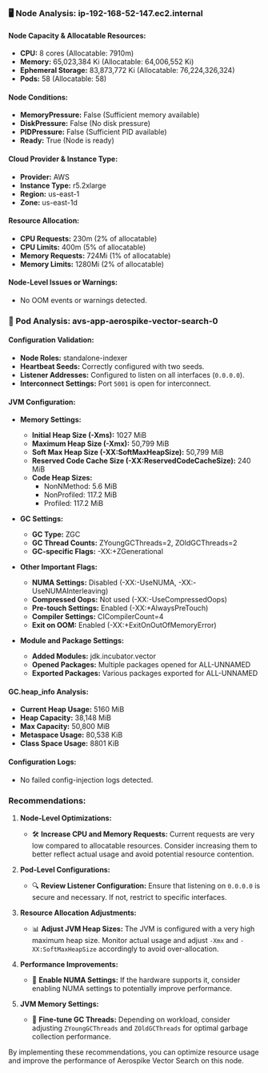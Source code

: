 ### 🖥️ Node Analysis: ip-192-168-52-147.ec2.internal

#### Node Capacity & Allocatable Resources:
- **CPU:** 8 cores (Allocatable: 7910m)
- **Memory:** 65,023,384 Ki (Allocatable: 64,006,552 Ki)
- **Ephemeral Storage:** 83,873,772 Ki (Allocatable: 76,224,326,324)
- **Pods:** 58 (Allocatable: 58)

#### Node Conditions:
- **MemoryPressure:** False (Sufficient memory available)
- **DiskPressure:** False (No disk pressure)
- **PIDPressure:** False (Sufficient PID available)
- **Ready:** True (Node is ready)

#### Cloud Provider & Instance Type:
- **Provider:** AWS
- **Instance Type:** r5.2xlarge
- **Region:** us-east-1
- **Zone:** us-east-1d

#### Resource Allocation:
- **CPU Requests:** 230m (2% of allocatable)
- **CPU Limits:** 400m (5% of allocatable)
- **Memory Requests:** 724Mi (1% of allocatable)
- **Memory Limits:** 1280Mi (2% of allocatable)

#### Node-Level Issues or Warnings:
- No OOM events or warnings detected.

### 🧵 Pod Analysis: avs-app-aerospike-vector-search-0

#### Configuration Validation:
- **Node Roles:** standalone-indexer
- **Heartbeat Seeds:** Correctly configured with two seeds.
- **Listener Addresses:** Configured to listen on all interfaces (`0.0.0.0`).
- **Interconnect Settings:** Port `5001` is open for interconnect.

#### JVM Configuration:
- **Memory Settings:**
  - **Initial Heap Size (-Xms):** 1027 MiB
  - **Maximum Heap Size (-Xmx):** 50,799 MiB
  - **Soft Max Heap Size (-XX:SoftMaxHeapSize):** 50,799 MiB
  - **Reserved Code Cache Size (-XX:ReservedCodeCacheSize):** 240 MiB
  - **Code Heap Sizes:**
    - NonNMethod: 5.6 MiB
    - NonProfiled: 117.2 MiB
    - Profiled: 117.2 MiB

- **GC Settings:**
  - **GC Type:** ZGC
  - **GC Thread Counts:** ZYoungGCThreads=2, ZOldGCThreads=2
  - **GC-specific Flags:** -XX:+ZGenerational

- **Other Important Flags:**
  - **NUMA Settings:** Disabled (-XX:-UseNUMA, -XX:-UseNUMAInterleaving)
  - **Compressed Oops:** Not used (-XX:-UseCompressedOops)
  - **Pre-touch Settings:** Enabled (-XX:+AlwaysPreTouch)
  - **Compiler Settings:** CICompilerCount=4
  - **Exit on OOM:** Enabled (-XX:+ExitOnOutOfMemoryError)

- **Module and Package Settings:**
  - **Added Modules:** jdk.incubator.vector
  - **Opened Packages:** Multiple packages opened for ALL-UNNAMED
  - **Exported Packages:** Various packages exported for ALL-UNNAMED

#### GC.heap_info Analysis:
- **Current Heap Usage:** 5160 MiB
- **Heap Capacity:** 38,148 MiB
- **Max Capacity:** 50,800 MiB
- **Metaspace Usage:** 80,538 KiB
- **Class Space Usage:** 8801 KiB

#### Configuration Logs:
- No failed config-injection logs detected.

### Recommendations:

1. **Node-Level Optimizations:**
   - 🛠️ **Increase CPU and Memory Requests:** Current requests are very low compared to allocatable resources. Consider increasing them to better reflect actual usage and avoid potential resource contention.

2. **Pod-Level Configurations:**
   - 🔍 **Review Listener Configuration:** Ensure that listening on `0.0.0.0` is secure and necessary. If not, restrict to specific interfaces.

3. **Resource Allocation Adjustments:**
   - 📊 **Adjust JVM Heap Sizes:** The JVM is configured with a very high maximum heap size. Monitor actual usage and adjust `-Xmx` and `-XX:SoftMaxHeapSize` accordingly to avoid over-allocation.

4. **Performance Improvements:**
   - 🚀 **Enable NUMA Settings:** If the hardware supports it, consider enabling NUMA settings to potentially improve performance.

5. **JVM Memory Settings:**
   - 🧠 **Fine-tune GC Threads:** Depending on workload, consider adjusting `ZYoungGCThreads` and `ZOldGCThreads` for optimal garbage collection performance.

By implementing these recommendations, you can optimize resource usage and improve the performance of Aerospike Vector Search on this node.
